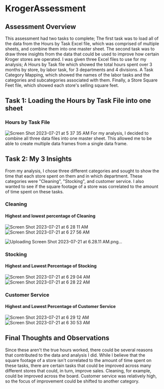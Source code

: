 
# KrogerAssessment
## Assessment Overview
This assessment had two tasks to complete; The first task was to load all of the data from the Hours by Task Excel file, which was comprised of multiple sheets, and combine them into one master sheet. The second task was to draw three insights from the data that could be used to improve how certain Kroger stores are operated. I was given three Excel files to use for my analysis; A Hours by Task file which showed the total hours spent over 3 months by store, by labor task, for 3 departments and 4 divisions. A Task Category Mapping, which showed the names of the labor tasks and the categories and subcategories associated with them. Finally, a Store Square Feet file, which showed each store's selling square feet. 


## Task 1: Loading the Hours by Task File into one sheet
### Hours by Task File
![Screen Shot 2023-07-21 at 5 37 35 AM](https://github.com/khenson1/KrogerAssessment/assets/86619648/d83c798c-4e23-4266-b40e-a5d8e593a11e)
For my analysis, I decided to combine all three data files into one master sheet. This allowed me to be able to create multiple data frames from a single data frame.

## Task 2: My 3 Insights
From my analysis, I chose three different categories and sought to show the time that each store spent on them and in which department. These categories were "Cleaning", "Stocking", and customer service. I also wanted to see if the square footage of a store was correlated to the amount of time spent on these tasks. 

### Cleaning
#### Highest and lowest percentage of Cleaning
![Screen Shot 2023-07-21 at 6 28 11 AM](https://github.com/khenson1/KrogerAssessment/assets/86619648/240801d9-5eab-427d-bf13-7e08cd06e21e)
![Screen Shot 2023-07-21 at 6 27 56 AM](https://github.com/khenson1/KrogerAssessment/assets/86619648/d3f7cd91-8a74-448f-b27a-21f6a11c46b9)

![Uploading Screen Shot 2023-07-21 at 6.28.11 AM.png…]()
### Stocking
#### Highest and Lowest Percentage of Stocking
![Screen Shot 2023-07-21 at 6 29 04 AM](https://github.com/khenson1/KrogerAssessment/assets/86619648/9c4b6202-b8c9-4c88-a316-4525ae2a3e10)
![Screen Shot 2023-07-21 at 6 28 22 AM](https://github.com/khenson1/KrogerAssessment/assets/86619648/280f2361-1a80-4f03-b7f2-e4e3d1d56103)

### Customer Service
#### Highest and Lowest Percentage of Customer Service
![Screen Shot 2023-07-21 at 6 29 12 AM](https://github.com/khenson1/KrogerAssessment/assets/86619648/0b53413b-3fbf-4203-b13d-a26ac7a46333)
![Screen Shot 2023-07-21 at 6 30 53 AM](https://github.com/khenson1/KrogerAssessment/assets/86619648/b840c763-6e68-49b2-a341-874484d4a2cd)




## Final Thoughts and Observations
Since these aren't the true hours worked, there could be several reasons that contributed to the data and analysis I did. While I believe that the square footage of a store isn't correlated to the amount of time spent on these tasks, there are certain tasks that could be improved across many different stores that could, in turn, improve sales. Cleaning, for example, could be improved across the board. Customer service was relatively high, so the focus of improvement could be shifted to another category. 


